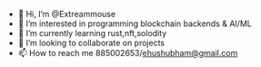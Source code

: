 - 👋 Hi, I’m @Extreammouse
- 👀 I’m interested in programming blockchain backends & AI/ML
- 🌱 I’m currently learning rust,nft,solodity
- 💞️ I’m looking to collaborate on projects
- 📫 How to reach me 885002653/ehushubham@gmail.com 

<!---
Extreammouse/Extreammouse is a ✨ special ✨ repository because its `README.md` (this file) appears on your GitHub profile.
You can click the Preview link to take a look at your changes.
--->
